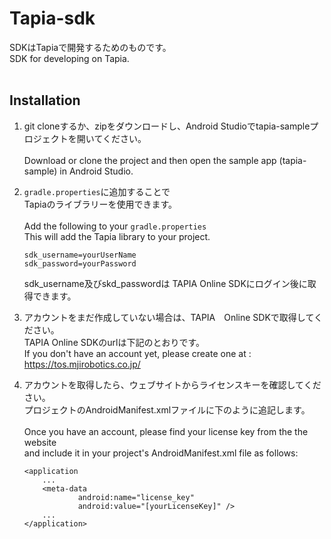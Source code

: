 # Tapia-sdk

SDKはTapiaで開発するためのものです。<br />
SDK for developing on Tapia. <br /><br />

## Installation

1.  git cloneするか、zipをダウンロードし、Android Studioでtapia-sampleプロジェクトを開いてください。<br /><br />
    Download or clone the project and then open the sample app (tapia-sample) in Android Studio. 

2.  `gradle.properties`に追加することで<br />
    Tapiaのライブラリーを使用できます。<br /><br />
    Add the following to your `gradle.properties`<br />
    This will add the Tapia library to your project. 

    ```
    sdk_username=yourUserName
    sdk_password=yourPassword
    ````
    sdk_username及びskd_passwordは TAPIA Online SDKにログイン後に取得できます。<br/>
    

3.  アカウントをまだ作成していない場合は、TAPIA　Online SDKで取得してください。<br/>
    TAPIA Online SDKのurlは下記のとおりです。<br />
    If you don't have an account yet, please create one at :<br />
    https://tos.mjirobotics.co.jp/
    
4.  アカウントを取得したら、ウェブサイトからライセンスキーを確認してください。<br />
    プロジェクトのAndroidManifest.xmlファイルに下のように追記します。<br /> <br />
    Once you have an account, please find your license key from the the website<br />
    and include it in your project's AndroidManifest.xml file as follows:

    ```
    <application
        ...
        <meta-data
                android:name="license_key"
                android:value="[yourLicenseKey]" />
        ...
    </application>

    ````

    
